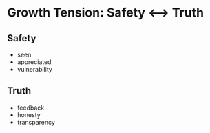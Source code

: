 # Growth Tension: Safety <--> Truth

## Safety

- seen
- appreciated
- vulnerability


## Truth

- feedback
- honesty
- transparency
